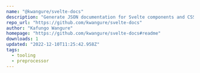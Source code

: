 ```yaml
---
name: "@kwangure/svelte-docs"
description: "Generate JSON documentation for Svelte components and CSS."
repo_url: "https://github.com/kwangure/svelte-docs"
author: "Kafungo Wangure"
homepage: "https://github.com/kwangure/svelte-docs#readme"
downloads: 1
updated: "2022-12-10T11:25:42.958Z"
tags: 
  - tooling
  - preprocessor
---
```

